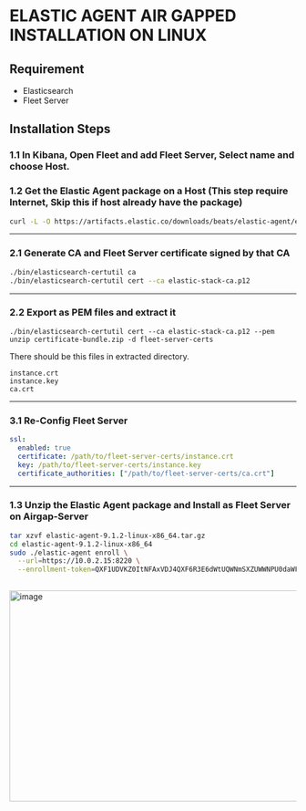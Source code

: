 # ELASTIC AGENT AIR GAPPED INSTALLATION ON LINUX

## Requirement

- Elasticsearch
- Fleet Server

## Installation Steps

### 1.1 In Kibana, Open Fleet and add Fleet Server, Select name and choose Host.

### 1.2 Get the Elastic Agent package on a Host (This step require Internet, Skip this if host already have the package)

```bash
curl -L -O https://artifacts.elastic.co/downloads/beats/elastic-agent/elastic-agent-9.1.2-linux-x86_64.tar.gz
```
---

### 2.1 Generate CA and Fleet Server certificate signed by that CA
```bash
./bin/elasticsearch-certutil ca
./bin/elasticsearch-certutil cert --ca elastic-stack-ca.p12
```
---

### 2.2 Export as PEM files and extract it
```vbnet
./bin/elasticsearch-certutil cert --ca elastic-stack-ca.p12 --pem
unzip certificate-bundle.zip -d fleet-server-certs
```

There should be this files in extracted directory.
```
instance.crt
instance.key
ca.crt
```
---

### 3.1 Re-Config Fleet Server
```yml
ssl:
  enabled: true
  certificate: /path/to/fleet-server-certs/instance.crt
  key: /path/to/fleet-server-certs/instance.key
  certificate_authorities: ["/path/to/fleet-server-certs/ca.crt"]
```
---

### 1.3 Unzip the Elastic Agent package and Install as Fleet Server on Airgap-Server
```bash
tar xzvf elastic-agent-9.1.2-linux-x86_64.tar.gz
cd elastic-agent-9.1.2-linux-x86_64
sudo ./elastic-agent enroll \
  --url=https://10.0.2.15:8220 \
  --enrollment-token=QXF1UDVKZ0ItNFAxVDJ4QXF6R3E6dWtUQWNmSXZUWWNPU0daWFMxT3I4Zw== \
  
```

<img width="893" height="370" alt="image" src="https://github.com/user-attachments/assets/72d35e01-7bf3-4d5c-b722-ab9a0a03e8bf" />
